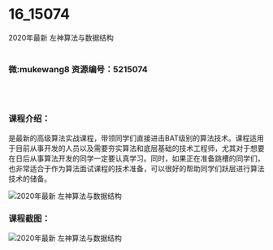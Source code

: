 # 16_15074
2020年最新 左神算法与数据结构
<br/></br>
<h3>微:mukewang8 资源编号：5215074</h3>
<br/></br>
<h3>课程介绍：</h3>
<p>是最新的高级算法实战课程，带领同学们直接进击BAT级别的算法技术。课程适用于目前从事开发的人员以及需要夯实算法和底层基础的技术工程师，尤其对于想要在日后从事算法开发的同学一定要认真学习。同时，如果正在准备跳槽的同学们，也非常适合于作为算法面试课程的技术准备，可以很好的帮助同学们跃层进行算法技术的储备。</p>
<p><img src="https://www.ko996.com/wp-content/uploads/img/2020/08/2-74-300x192.png" alt="2020年最新 左神算法与数据结构"></p>
<div class="info-desc">
<h3>课程截图：</h3>
<p><img src="https://www.ko996.com/wp-content/uploads/img/2020/08/1-79.png" alt="2020年最新 左神算法与数据结构"></p>


			
</div>
